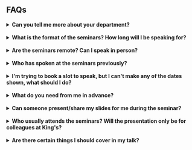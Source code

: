 ## FAQs

<details>
  
  <a name="department"></a>

  <summary><b>Can you tell me more about your department?</b></summary>
  
  <br />
  
  The Department of Population Health Sciences is at the forefront of research into population health and primary care, social sciences and policy, epidemiology, informatics, statistics and health economics. 
  Based at King's College London's Guy's and Denmark hill campuses, the department comprises over 160 academics working with large datasets to better understand chronic conditions such as stroke, working to highlight and address inequalities in access to treatment, and working to evaluate therapies and different models of care. 
  More details about the department can be found <a href="https://www.kcl.ac.uk/slcps/our-departments/population-health-sciences">here</a>.   

</details>

<br />

<details>
  
  <a name="format"></a>

  <summary><b>What is the format of the seminars? How long will I be speaking for?</b></summary>
  
  <br />
  
  Our seminars are an hour long and are held <b>every Wednesday</b> at <b>3pm</b> in the Autumn and Spring academic terms. 
  After a short introduction from the session chair, speakers usually present for around <b>40 minutes</b>, but speaking for a shorter period is also fine. 
  Following your presentation, the chair will host a <b>Q&A</b> for you, where staff from our department will be able to ask questions about (and hopefully provide useful input on) your work.    

</details>

<br />

<details>
  
  <a name="remote"></a>

  <summary><b>Are the seminars remote? Can I speak in person? </b></summary>
  
  <br />
  
  To make the session as accessible to everyone as possible, our seminars are <b>remote</b> by default. 
  Details about how to join the Teams call will be sent to you in advance of the day. 
  We ask that you join the session at <b>2.55</b> if possible, to give you a chance to check your slides, audio and microphone. 
  If you do not feel that your remote setup is suitable to give a presentation, we can arrange for the presentation to be given at King's. 
  Please let us know if this is the case.    

</details>

<br />

<details>
  
  <a name="speakers"></a>

  <summary><b>Who has spoken at the seminars previously?</b></summary>
  
  <br />
  
  We have been lucky enough to have a range of speakers from impressive backgrounds present at our seminar series. You can find details of these presentations using the link to the left. 

</details>

<br />

<details>

  <a name="slots"></a>
  
  <summary><b>I'm trying to book a slot to speak, but I can't make any of the dates shown, what should I do?</b></summary>
  
  <br />
  
  We really appreciate your interest in speaking at our seminar series, and try our best to make available a wide range of dates for you to choose for your talk, as far in advance as possible. 
  While later dates might be preferable, it is important for us to fill the schedule chronologically. 
  We therefore ask for you to select from those dates currently shown, if at all possible. 
  If you have other events scheduled that clash with each of the hour slots shown, please get in touch, and we'll endeavour to let you know as soon as later slots become available.

</details>

<br />

<details>

  <a name="preparation"></a>
  
  <summary><b>What do you need from me in advance?</b></summary>
  
  <br />
  
  We don’t require your slides in advance or anything like that, but a <b>title</b> for your talk, a <b>short biography</b>, and confirmation as to whether you are happy for your talk to be <b>recorded</b> or not, so it can be shared with colleagues who cannot join, would be great. 

</details>

<br />

<details>

  <a name="presentation"></a>
  
  <summary><b>Can someone present/share my slides for me during the seminar?</b></summary>
  
  <br />
  
  The only person present at the seminar session in an organisational role will be the session chair, who will have to monitor the attendees throughout the session, pick up any questions that come through and generally ensure everything runs smoothly. 
  As such, we aren't able to share slides on behalf of our speakers, and ask that they do so directly from their own machines.
  As noted, a full check will take place prior to the seminar to ensure this can be done successfully.
  Should the process of screen sharing via Teams be unfamiliar, speakers are directed towards the following guidance: <a href="https://support.microsoft.com/en-us/office/show-your-screen-during-a-meeting-90c84e5a-b6fe-4ed4-9687-5923d230d3a7">Show your screen during a meeting</a>.   
  Otherwise, speakers are welcome to nominate a delegate to join the call on the day and share slides for them.
  Please do inform us of this in advance.

</details>

<br />

<details>
  
  <a name="who"></a>

  <summary><b>Who usually attends the seminars? Will the presentation only be for colleagues at King's?</b></summary>
  
  <br />
  
  Our seminars are attended by people from our department and King's more widely. This usually includes postdocs and academics, as well as students (typically postgraduates). As we are a population health department -- <i>which includes digital health; epidemiology; health economics; health inequalities, societies and systems; primary care; rehabilitation and health; stroke; and medical statistics</i> -- this is the typical background of those attending, however we are also often joined by people with a range of other expertise (e.g. computer science).  

  <br />

  <br />
  
  While most of our core audience attend from King's, we often welcome external individuals into our seminar audience too.   

</details>

<br />

<details>
  
  <a name="content"></a>

  <summary><b>Are there certain things I should cover in my talk?</b></summary>
  
  <br />
  
  You are welcome to speak about any aspect of your work that you should wish to. 
  To foster collaboration between yourself and our department, and vice-versa, we have some suggested <a href="kclphs-seminar-template.pptx">template slides</a> for the end of your presentation, which are entirely optional and you may wish to show before you close and we go to Q&A.    

</details>
